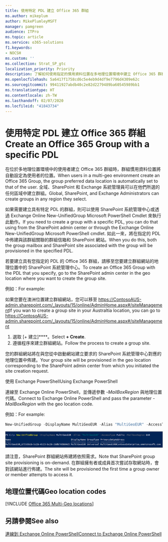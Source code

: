 ```yaml
---
title: 使用特定 PDL 建立 Office 365 群組
ms.author: mikeplum
author: MikePlumleyMSFT
manager: pamgreen
audience: ITPro
ms.topic: article
ms.service: o365-solutions
f1.keywords:
- NOCSH
ms.custom: ''
ms.collection: Strat_SP_gtc
localization_priority: Priority
description: 了解如何使用指定的慣用資料位置在多地理位置環境中建立 Office 365 群組。
ms.openlocfilehash: 5a6417f1758cd6c5e4eb9d4df9e7796d4309e62c
ms.sourcegitcommit: 99411927abdb40c2e82d2279489ba60545989bb1
ms.translationtype: HT
ms.contentlocale: zh-TW
ms.lasthandoff: 02/07/2020
ms.locfileid: "41843734"
---
```

# <a name="create-an-office-365-group-with-a-specific-pdl"></a><span data-ttu-id="88ad1-103">使用特定 PDL 建立 Office 365 群組</span><span class="sxs-lookup"><span data-stu-id="88ad1-103">Create an Office 365 Group with a specific PDL</span></span>

<span data-ttu-id="88ad1-104">在位於多地理位置環境中的使用者建立 Office 365 群組時，群組慣用資料位置將自動設定為使用者的位置。</span><span class="sxs-lookup"><span data-stu-id="88ad1-104">When users in a multi-geo environment create an Office 365 Group, the group preferred data location is automatically set to that of the user.</span></span> <span data-ttu-id="88ad1-105">全域、SharePoint 和 Exchange 系統管理員可以在他們所選的任何區域中建立群組。</span><span class="sxs-lookup"><span data-stu-id="88ad1-105">Global, SharePoint, and Exchange Administrators can create groups in any region they select.</span></span> 

<span data-ttu-id="88ad1-106">如果需要建立具有特定 PDL 的群組，則可以使用 SharePoint 系統管理中心或透過 Exchange Online New-UnifiedGroup Microsoft PowerShell Cmdlet 來執行此動作。</span><span class="sxs-lookup"><span data-stu-id="88ad1-106">If you need to create a group with a specific PDL, you can do that using from the SharePoint admin center or through the Exchange Online New-UnifiedGroup Microsoft PowerShell cmdlet.</span></span> <span data-ttu-id="88ad1-107">如此一來，將在指定的 PDL 中佈建與該群組關聯的群組信箱和 SharePoint 網站。</span><span class="sxs-lookup"><span data-stu-id="88ad1-107">When you do this, both the group mailbox and SharePoint site associated with the group will be provisioned in the specified PDL.</span></span>

<span data-ttu-id="88ad1-108">若要建立具有您指定的 PDL 的 Office 365 群組，請移至您要建立群組網站的地理位置中的 SharePoint 系統管理中心。</span><span class="sxs-lookup"><span data-stu-id="88ad1-108">To create an Office 365 Group with the PDL that you specify, go to the SharePoint admin center in the geo location where you want to create the group site.</span></span>

<span data-ttu-id="88ad1-109">例如：</span><span class="sxs-lookup"><span data-stu-id="88ad1-109">For example:</span></span>

<span data-ttu-id="88ad1-110">如果您要在澳洲位置建立群組網站，您可以移至 https://ContosoAUS-admin.sharepoint.com/_layouts/15/online/AdminHome.aspx#/siteManagement</span><span class="sxs-lookup"><span data-stu-id="88ad1-110">If you wan to create a group site in your Australtia location, you can go to https://ContosoAUS-admin.sharepoint.com/_layouts/15/online/AdminHome.aspx#/siteManagement</span></span>

1. <span data-ttu-id="88ad1-111">選取 [+ 建立]\*\*\*\*。</span><span class="sxs-lookup"><span data-stu-id="88ad1-111">Select **+ Create**.</span></span>
2. <span data-ttu-id="88ad1-112">遵循程序來建立群組網站。</span><span class="sxs-lookup"><span data-stu-id="88ad1-112">Follow the process to create a group site.</span></span>

<span data-ttu-id="88ad1-113">您的群組網站將在與您從中啟動網站建立要求的 SharePoint 系統管理中心對應的地理位置中佈建。</span><span class="sxs-lookup"><span data-stu-id="88ad1-113">Your group site will be provisioned in the geo location corresponding to the SharePoint admin center from which you initiated the site creation request.</span></span> 

<span data-ttu-id="88ad1-114">使用 Exchange PowerShell</span><span class="sxs-lookup"><span data-stu-id="88ad1-114">Using Exchange PowerShell</span></span> 

<span data-ttu-id="88ad1-115">連線至 Exchange Online PowerShell，並傳遞參數 *-MailBoxRegion* 與地理位置代碼。</span><span class="sxs-lookup"><span data-stu-id="88ad1-115">Connect to Exchange Online PowerShell and pass the parameter *-MailBoxRegion* with the geo location code.</span></span>

<span data-ttu-id="88ad1-116">例如：</span><span class="sxs-lookup"><span data-stu-id="88ad1-116">For example:</span></span> 

```PowerShell
New-UnifiedGroup -DisplayName MultiGeoEUR -Alias "MultiGeoEUR" -AccessType Public -MailboxRegion EUR 
```

![New-UnifiedGroup PowerShell cmdlet 以及語法的螢幕擷取畫面](media/multi-geo-new-group-with-pdl-powershell.png)

<span data-ttu-id="88ad1-118">請注意，SharePoint 群組網站佈建將依照需求。</span><span class="sxs-lookup"><span data-stu-id="88ad1-118">Note that SharePoint group site provisioning is on-demand.</span></span> <span data-ttu-id="88ad1-119">在群組擁有者或成員首次嘗試存取網站時，會對該網站進行佈建。</span><span class="sxs-lookup"><span data-stu-id="88ad1-119">The site will be provisioned the first time a group owner or member attempts to access it.</span></span>

## <a name="geo-location-codes"></a><span data-ttu-id="88ad1-120">地理位置代碼</span><span class="sxs-lookup"><span data-stu-id="88ad1-120">Geo location codes</span></span>

[!INCLUDE [Office 365 Multi-Geo locations](includes/office-365-multi-geo-locations.md)]

## <a name="see-also"></a><span data-ttu-id="88ad1-121">另請參閱</span><span class="sxs-lookup"><span data-stu-id="88ad1-121">See also</span></span>

[<span data-ttu-id="88ad1-122">連線到 Exchange Online PowerShell</span><span class="sxs-lookup"><span data-stu-id="88ad1-122">Connect to Exchange Online PowerShell</span></span>](https://docs.microsoft.com/powershell/exchange/exchange-online/connect-to-exchange-online-powershell/connect-to-exchange-online-powershell)
